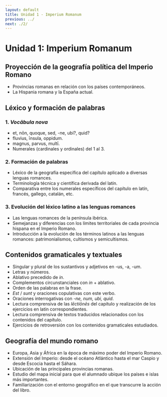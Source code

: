 ```yaml
---
layout: default
title: Unidad 1 - Imperium Romanum
previous: ../
next: ./2/
---
```


# Unidad 1: Imperium Romanum

## Proyección de la geografía política del Imperio Romano  
- Provincias romanas en relación con los países contemporáneos.  
- La Hispania romana y la España actual.  

## Léxico y formación de palabras  
### 1. *Vocābula nova*  
- et, nōn, quoque, sed, -ne, ubi?, quid?  
- fluvius, īnsula, oppidum.  
- magnus, parvus, multī.  
- Numerales (cardinales y ordinales) del 1 al 3.  

### 2. Formación de palabras  
- Léxico de la geografía específica del capítulo aplicado a diversas lenguas romances.  
- Terminología técnica y científica derivada del latín.  
- Comparativa entre los numerales específicos del capítulo en latín, francés, gallego, catalán, etc.  

### 3. Evolución del léxico latino a las lenguas romances  
- Las lenguas romances de la península ibérica.  
- Semejanzas y diferencias con los límites territoriales de cada provincia hispana en el Imperio Romano.  
- Introducción a la evolución de los términos latinos a las lenguas romances: patrimonialismos, cultismos y semicultismos.  

## Contenidos gramaticales y textuales  
- Singular y plural de los sustantivos y adjetivos en -us, -a, -um.  
- Letras y números.  
- Ablativo precedido de *in*.  
- Complementos circunstanciales con *in* + ablativo.  
- Orden de las palabras en la frase.  
- *Est* / *sunt* y oraciones copulativas con este verbo.  
- Oraciones interrogativas con *-ne, num, ubi, quid*.  
- Lectura comprensiva de las *lēctiōnēs* del capítulo y realización de los ejercicios en latín correspondientes.  
- Lectura comprensiva de textos traducidos relacionados con los contenidos del capítulo.  
- Ejercicios de retroversión con los contenidos gramaticales estudiados.  

## Geografía del mundo romano  
- Europa, Asia y África en la época de máximo poder del Imperio Romano.  
- Extensión del Imperio: desde el océano Atlántico hasta el mar Caspio y desde Escocia hasta el Sáhara.  
- Ubicación de las principales provincias romanas.  
- Estudio del mapa inicial para que el alumnado ubique los países e islas más importantes.  
- Familiarización con el entorno geográfico en el que transcurre la acción del libro.  
